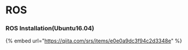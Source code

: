 # ROS

### ROS Installation\(Ubuntu16.04\)

{% embed url="https://qiita.com/srs/items/e0e0a9dc3f94c2d3348e" %}



